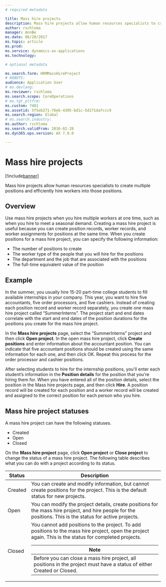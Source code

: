 ```yaml
---
# required metadata

title: Mass hire projects
description: Mass hire projects allow human resources specialists to create multiple positions and efficiently hire workers into those positions.
author: rschloma
manager: AnnBe
ms.date: 06/20/2017
ms.topic: article
ms.prod: 
ms.service: dynamics-ax-applications
ms.technology: 

# optional metadata

ms.search.form: HRMMassHireProject
# ROBOTS: 
audience: Application User
# ms.devlang: 
ms.reviewer: rschloma
ms.search.scope: CoreOperations
# ms.tgt_pltfrm: 
ms.custom: 7481
ms.assetid: 5f5eb271-76eb-4305-bd1c-5d171dafccc9
ms.search.region: Global
# ms.search.industry: 
ms.author: rschloma
ms.search.validFrom: 2016-02-28
ms.dyn365.ops.version: AX 7.0.0

---
```


# Mass hire projects

[!include[banner](../includes/banner.md)]


Mass hire projects allow human resources specialists to create multiple positions and efficiently hire workers into those positions.

Overview
--------

Use mass hire projects when you hire multiple workers at one time, such as when you hire to meet a seasonal demand. Creating a mass hire project is useful because you can create position records, worker records, and worker assignments for positions at the same time. When you create positions for a mass hire project, you can specify the following information:
-   The number of positions to create
-   The worker type of the people that you will hire for the positions
-   The department and the job that are associated with the positions
-   The full-time equivalent value of the position

## Example
In the summer, you usually hire 15-20 part-time college students to fill available internships in your company. This year, you want to hire five accountants, five order processors, and five cashiers. Instead of creating each position record and worker record separately, you create one mass hire project called “SummerInterns”. The project start and end dates correlate with the start and end dates of the position durations for the positions you create for the mass hire project. 

In the **Mass hire projects** page, select the “SummerInterns” project and then click **Open project**. In the open mass hire project, click **Create positions** and enter information about the accountant position. You can indicate that five accountant positions should be created using the same information for each one, and then click OK. Repeat this process for the order processor and cashier positions. 

After selecting students to hire for the internship positions, you'll enter each student’s information in the **Position details** for the position that you're hiring them for. When you have entered all of the position details, select the position in the Mass hire projects page, and then click **Hire**. A position record will be created for each position and a worker record will be created and assigned to the correct position for each person who you hire.

## Mass hire project statuses
A mass hire project can have the following statuses.
-   Created
-   Open
-   Closed

On the **Mass hire project** page, click **Open project** or **Close project** to change the status of a mass hire project. The following table describes what you can do with a project according to its status.

<table>
<thead>
<tr class="header">
<th>Status</th>
<th>Description</th>
</tr>
</thead>
<tbody>
<tr class="odd">
<td>Created</td>
<td>You can create and modify information, but cannot create positions for the project. This is the default status for new projects.</td>
</tr>
<tr class="even">
<td>Open</td>
<td>You can modify the project details, create positions for the mass hire project, and hire people for the positions. This is the status for active projects.</td>
</tr>
<tr class="odd">
<td>Closed</td>
<td>You cannot add positions to the project. To add positions to the mass hire project, open the project again. This is the status for completed projects.
<div class="alert">
<table>
<thead>
<tr class="header">
<th><strong>Note</strong></th>
</tr>
</thead>
<tbody>
<tr class="odd">
<td>Before you can close a mass hire project, all positions in the project must have a status of either Created or Closed.</td>
</tr>
</tbody>
</table>
</div></td>
</tr>
</tbody>
</table>

 





